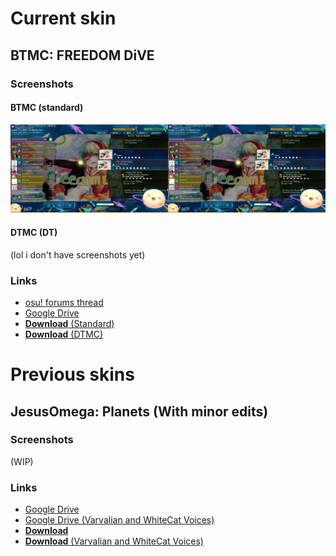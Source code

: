 # Current skin
## BTMC: FREEDOM DiVE
### Screenshots
#### BTMC (standard)
<img src="images/-%23 BTMC%20%20 ⌞Freedom Dive%20 ↓⌝/song-selection.png" width="50%" title="BTMC: FREEDOM DiVE screenshot 1" alt="Skin screenshot 1"><img src="images/-%23 BTMC%20%20 ⌞Freedom Dive%20 ↓⌝/song-selection.png" width="50%" title="BTMC: FREEDOM DiVE screenshot 2" alt="Skin screenshot 1">
#### DTMC (DT)
(lol i don't have screenshots yet)
### Links
* [osu! forums thread](https://osu.ppy.sh/community/forums/topics/1293207) 
* [Google Drive](https://drive.google.com/drive/folders/1NytOsVVuJoYG4d57GZcbkggR65EkP6S9?usp=sharing)
* [**Download** (Standard)](assets/-%23%20BTMC%20%20%20%E2%8C%9EFreedom%20Dive%20%20%E2%86%93%E2%8C%9D/-%20%23%20BTMC%20%20%20%E2%8C%9EFreedom%20Dive%20%20%E2%86%93%E2%8C%9D.osk?raw=true)
* [**Download** (DTMC)](assets/-%23%20BTMC%20%20%20%E2%8C%9EFreedom%20Dive%20%20%E2%86%93%E2%8C%9D/-%20%23%20DTMC%20%20%20%E2%8C%9EFreedom%20Dive%20%20%E2%86%93%E2%8C%9D.osk?raw=true)

# Previous skins
## JesusOmega: Planets (With minor edits)
### Screenshots
(WIP)
### Links
* [Google Drive](https://drive.google.com/file/d/1DJl9BhBlzVQgSHxloTI2LOVPFOPm7GAr/view?usp=sharing)
* [Google Drive (Varvalian and WhiteCat Voices)](https://drive.google.com/file/d/1Zt322Z6qJTgKwoPRx6-275lVxcy3ulj9/view?usp=sharing)
* [**Download**](assets/-%20JesusOmega%20%7BNM%7D%20%E3%80%8EPlanets%E3%80%8F%20-/-%20JesusOmega%20%7BNM%7D%20%E3%80%8EPlanets%E3%80%8F%20-.osk?raw=true)
* [**Download** (Varvalian and WhiteCat Voices)](assets/-%20JesusOmega%20%7BNM%7D%20%E3%80%8EPlanets%E3%80%8F%20-/-%20JesusOmega%20%7BNM%7D%20%E3%80%8EPlanets%E3%80%8F%20with%20other%20shit%20-.osk?raw=true)
